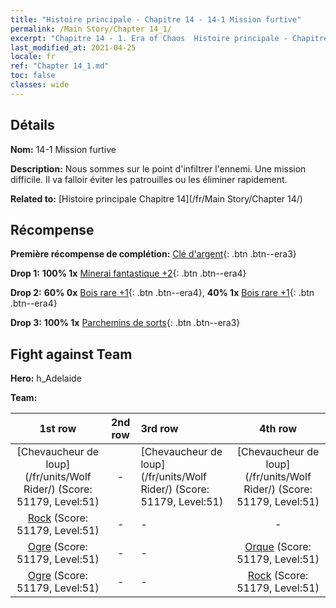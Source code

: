 ```yaml
---
title: "Histoire principale - Chapitre 14 - 14-1 Mission furtive"
permalink: /Main Story/Chapter 14_1/
excerpt: "Chapitre 14 - 1. Era of Chaos  Histoire principale - Chapitre 14_1. 14-1 Mission furtive"
last_modified_at: 2021-04-25
locale: fr
ref: "Chapter 14_1.md"
toc: false
classes: wide
---
```


## Détails

 **Nom:** 14-1 Mission furtive

 **Description:** Nous sommes sur le point d'infiltrer l'ennemi. Une mission difficile. Il va falloir éviter les patrouilles ou les éliminer rapidement.

 **Related to:** [Histoire principale Chapitre 14](/fr/Main Story/Chapter 14/)

## Récompense

 **Première récompense de complétion:** [Clé d'argent](/ItemsFR/con_693/){: .btn .btn--era3}

 **Drop 1:** **100% 1x** [Minerai fantastique +2](/ItemsFR/mat_47/){: .btn .btn--era4}

 **Drop 2:** **60% 0x** [Bois rare +1](/ItemsFR/mat_41/){: .btn .btn--era4}, **40% 1x** [Bois rare +1](/ItemsFR/mat_41/){: .btn .btn--era4}

 **Drop 3:** **100% 1x** [Parchemins de sorts](/ItemsFR/con_694/){: .btn .btn--era3}


## Fight against Team
 **Hero:** h_Adelaide

 **Team:**


  | 1st row | 2nd row | 3rd row | 4th row |
  |:----:|:----:|:----|:----:|
  | [Chevaucheur de loup](/fr/units/Wolf Rider/) (Score: 51179, Level:51)  | - | [Chevaucheur de loup](/fr/units/Wolf Rider/) (Score: 51179, Level:51)  | [Chevaucheur de loup](/fr/units/Wolf Rider/) (Score: 51179, Level:51)  |
  | [Rock](/fr/units/Roc/) (Score: 51179, Level:51)  | - | - | - |
  | [Ogre](/fr/units/Ogre/) (Score: 51179, Level:51)  | - | - | [Orque](/fr/units/Orc/) (Score: 51179, Level:51)  |
  | [Ogre](/fr/units/Ogre/) (Score: 51179, Level:51)  | - | - | [Rock](/fr/units/Roc/) (Score: 51179, Level:51)  |


